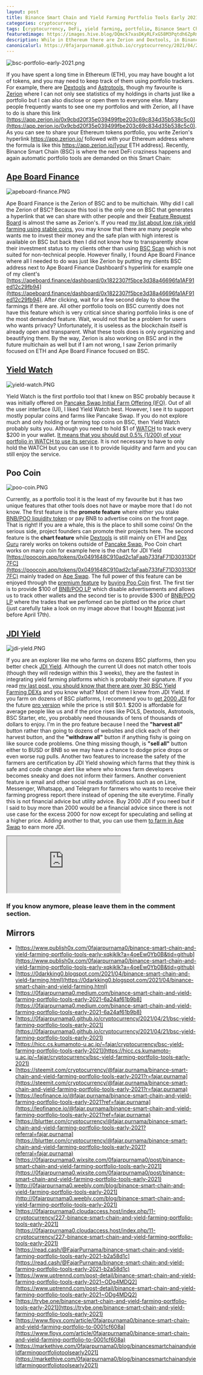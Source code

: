 ```yaml
---
layout: post
title: Binance Smart Chain and Yield Farming Portfolio Tools Early 2021
categories: cryptocurrency
tags: [cryptocurrency, DeFi, yield farming, portfolio, Binance Smart Chain]
featuredimage: https://images.hive.blog/DQmck7xasDKyRLFxG58M3Pqtdh6ZpRmJj3FozgytBPQLWq9/bsc-portfolio-early-2021.png
description: While in Ethereum there are Zerion and Dextools, in Binance Smart Chain there are Ape Board Finance, Yield Watch, Poo Coin, and JDI Yield.
canonicalurl: https://0fajarpurnama0.github.io/cryptocurrency/2021/04/21/bsc-yield-farming-portfolio-tools-early-2021
---
```

![bsc-portfolio-early-2021.png](https://images.hive.blog/DQmck7xasDKyRLFxG58M3Pqtdh6ZpRmJj3FozgytBPQLWq9/bsc-portfolio-early-2021.png)

If you have spent a long time in Ethereum (ETH), you may have bought a lot of tokens, and you may need to keep track of them using portfolio trackers. For example, there are [Dextools](https://www.dextools.io/) and [Astrotools](https://app.astrotools.io/), though my favourite is [Zerion](https://app.zerion.io/) where I can not only see statistics of my holdings in charts just like a portfolio but I can also disclose or open them to everyone else. Many people frequently wants to see one my portfolios and with Zerion, all I have to do is share this link [https://app.zerion.io/0x9cbd20f35e039499fbe203c69c834d35b538c5c0](https://app.zerion.io/0x9cbd20f35e039499fbe203c69c834d35b538c5c0). As you can see to share your Ethereum tokens portfolio, you write Zerion's hyperlink https://app.zerion.io/ followed with your Ethereum address where the formula is like this https://app.zerion.io/[your ETH address]. Recently, Binance Smart Chain (BSC) is where the next DeFi craziness happens and again automatic portfolio tools are demanded on this Smart Chain:

## [Ape Board Finance](https://apeboard.finance/)

![apeboard-finance.PNG](https://images.hive.blog/DQmRwYXY3hQTKU6e8usemGxbWo7XX9XHPnEC9Hg2iv2qxS8/apeboard-finance.PNG)

Ape Board Finance is the Zerion of BSC and to be multichain. Why did I call the Zerion of BSC? Because this tool is the only one on BSC that generates a hyperlink that we can share with other people and their [Feature Request Board](https://apeboard.hellonext.co/roadmap) is almost the same as Zerion's. If you read [my list about low risk yield farming using stable coins](https://0fajarpurnama0.github.io/cryptocurrency/2021/04/14/low-risk-yield-farming-fiat-stable-coin-2021), you may know that there are many people who wants me to invest their money and the safe plan with high interest is available on BSC but back then I did not know how to transparently show their investment status to my clients other than using [BSC Scan](https://bscscan.com/address/0x1822307f5bce3d38a46696fa1AF91ed12c29fb94) which is not suited for non-technical people. However finally, I found Ape Board Finance where all I needed to do was just like Zerion by putting my clients BSC address next to Ape Board Finance Dashboard's hyperlink for example one of my client's [https://apeboard.finance/dashboard/0x1822307f5bce3d38a46696fa1AF91ed12c29fb94](https://apeboard.finance/dashboard/0x1822307f5bce3d38a46696fa1AF91ed12c29fb94). After clicking, wait for a few second delay to show the farmings if there are. All other portfolio tools on BSC currently does not have this feature which is very critical since sharing portfolio links is one of the most demanded feature. Wait, would not that be a problem for users who wants privacy? Unfortunately, it is useless as the blockchain itself is already open and transparent. What these tools does is only organizing and beautifying them. By the way, Zerion is also working on BSC and in the future multichain as well but if I am not wrong, I saw Zerion primarily focused on ETH and Ape Board Finance focused on BSC.

## [Yield Watch](https://www.yieldwatch.net/)

![yield-watch.PNG](https://images.hive.blog/DQmWhCXY17BBakPtGeAz7jFyrMxgEXcnEAXWvAEgmtkxPLU/yield-watch.PNG)

Yield Watch is the first portfolio tool that I knew on BSC probably because it was initially offered on [Pancake Swap Initial Farm Offering (IFO)](https://pancakeswap.finance/ifo/history). Out of all the user interface (UI), I liked Yield Watch best. However, I see it to support mostly popular coins and farms like Pancake Swap. If you do not explore much and only holding or farming top coins on BSC, then Yield Watch probably suits you. Although you need to hold $1 of [WATCH](https://exchange.pancakeswap.finance/#/swap?outputCurrency=0x7a9f28eb62c791422aa23ceae1da9c847cbec9b0) to track every $200 in your wallet. [It means that you should put 0.5% (1/200) of your portfolio in WATCH to use its service](https://yieldwatch.medium.com/paywall-is-live-access-pro-holding-watch-9f3722a5925f). It is not necessary to have to only hold the WATCH but you can use it to provide liquidity and farm and you can still enjoy the service.

## Poo Coin

![poo-coin.PNG](https://images.hive.blog/DQmR7Mfi2D2G8tH5hP8tMG7hzFNuzAL4Sfb2ijtiePQNW6U/poo-coin.PNG)

Currently, as a portfolio tool it is the least of my favourite but it has two unique features that other tools does not have or maybe more that I do not know. The first feature is the **promote feature** where either you stake [BNB/POO liquidity token](https://exchange.pancakeswap.finance/#/add/BNB/0xb27adaffb9fea1801459a1a81b17218288c097cc) or pay BNB to advertise coins on the front page. That is right! If you are a whale, this is the place to shill some coins! On the serious side, project founders can promote their projects here. The second feature is the **chart feature** while [Dextools](https://www.dextools.io/) is still mainly on ETH and [Dex Guru](https://dex.guru/) rarely works on tokens outside of [Pancake Swap](https://pancakeswap.finance/), Poo Coin chart works on many coin for example here is the chart for JDI Yield [https://poocoin.app/tokens/0x0491648C910ad2c1aFaab733faF71D30313Df7FC](https://poocoin.app/tokens/0x0491648C910ad2c1aFaab733faF71D30313Df7FC) mainly traded on [Ape Swap](http://apeswap.finance/). The full power of this feature can be enjoyed through the [premium feature](https://poocoin.app/premium) by [buying Poo Coin](https://exchange.pancakeswap.finance/#/swap?outputCurrency=0xb27adaffb9fea1801459a1a81b17218288c097cc) first. The first tier is to provide $100 of [BNB/POO LP](https://exchange.pancakeswap.finance/#/add/BNB/0xb27adaffb9fea1801459a1a81b17218288c097cc) which disable advertisements and allows us to track other wallets and the second tier is to provide $300 of [BNB/POO LP](https://exchange.pancakeswap.finance/#/add/BNB/0xb27adaffb9fea1801459a1a81b17218288c097cc) where the trades that we perfomed can be plotted on the price chart (just carefully take a look on my image above that I bought [Moonrat](https://www.coingecko.com/en/coins/moonrat) just before April 17th).

## [JDI Yield](https://www.jdiyield.com/)

![jdi-yield.PNG](https://images.hive.blog/DQmVvE3qkB5eoiAMcbo8XUBBEvWtMmLY6FG6KceruPRrRf7/jdi-yield.PNG)

If you are an explorer like me who farms on dozens BSC platforms, then you better check [JDI Yield](https://www.jdiyield.com/). Although the current UI does not match other tools (though they will redesign within this 3 weeks), they are the fastest in integrating yield farming platforms which is probably their signature. If you read [my last post, you should know that there are over 30 BSC Yield Farming DEXs](https://0fajarpurnama0.github.io/cryptocurrency/2021/04/20/list-yield-farming-craziness-dex-bsc-early-2021) and you know what? Most of them I knew from JDI Yield. If you farm on dozens of BSC platforms, I recommend you to [get 2000 JDI](https://dex.apeswap.finance/#/swap?inputCurrency=0x0491648c910ad2c1afaab733faf71d30313df7fc) for the future [pro version](https://docs.jdiyield.com/pro-versions) while the price is still $0.1\. $200 is affordable for average people like us and if the price rises like POLS, Dextools, Astrotools, BSC Starter, etc, you probably need thousands of tens of thousands of dollars to enjoy. I'm in the pro feature because I need the **"harvest all"** button rather than going to dozens of websites and click each of their harvest button, and the **"withdraw all"** button if anything fishy is going on like source code problems. One thing missing though, is **"sell all"** button either to BUSD or BNB so we may have a chance to dodge price drops or even worse rug pulls. Another two features to increase the safety of the farmers are certification by JDI Yield showing which farms that they think is safe and code change alert like where who knows farm developers becomes sneaky and does not inform their farmers. Another convenient feature is email and other social media notifications such as on Line, Messenger, Whatsapp, and Telegram for farmers who wants to receive their farming progress report there instead of opening the site everytime. Finally this is not financial advice but utility advice. Buy 2000 JDI if you need but if I said to buy more than 2000 would be a financial advice since there is not use case for the excess 2000 for now except for speculating and selling at a higher price. Adding another to that, you can use them [to farm in Ape Swap](https://apeswap.finance/pools) to earn more JDI.

<div class="video-container">
	<iframe src="https://odysee.com/$/embed/jdi-for-hardcore-yield-farm-explorer/41b64745643778c899bc448815b9a86ddaaba62a?r=3d7ZW5UpcdkTg5z2pHsSN8E5WRA5k5AX" allowfullscreen></iframe>
</div>

### If you know anymore, please leave them in the comment section.

## Mirrors

*   [https://www.publish0x.com/0fajarpurnama0/binance-smart-chain-and-yield-farming-portfolio-tools-early-xqkjklk?a=4oeEw0Yb0B&tid=github](https://www.publish0x.com/0fajarpurnama0/binance-smart-chain-and-yield-farming-portfolio-tools-early-xqkjklk?a=4oeEw0Yb0B&tid=github)
*   [https://0darkking0.blogspot.com/2021/04/binance-smart-chain-and-yield-farming.html](https://0darkking0.blogspot.com/2021/04/binance-smart-chain-and-yield-farming.html)
*   [https://0fajarpurnama0.medium.com/binance-smart-chain-and-yield-farming-portfolio-tools-early-2021-6a24af61b9b8](https://0fajarpurnama0.medium.com/binance-smart-chain-and-yield-farming-portfolio-tools-early-2021-6a24af61b9b8)
*   [https://0fajarpurnama0.github.io/cryptocurrency/2021/04/21/bsc-yield-farming-portfolio-tools-early-2021](https://0fajarpurnama0.github.io/cryptocurrency/2021/04/21/bsc-yield-farming-portfolio-tools-early-2021)
*   [https://hicc.cs.kumamoto-u.ac.jp/~fajar/cryptocurrency/bsc-yield-farming-portfolio-tools-early-2021](https://hicc.cs.kumamoto-u.ac.jp/~fajar/cryptocurrency/bsc-yield-farming-portfolio-tools-early-2021)
*   [https://steemit.com/cryptocurrency/@fajar.purnama/binance-smart-chain-and-yield-farming-portfolio-tools-early-2021?r=fajar.purnama](https://steemit.com/cryptocurrency/@fajar.purnama/binance-smart-chain-and-yield-farming-portfolio-tools-early-2021?r=fajar.purnama)
*   [https://leofinance.io/@fajar.purnama/binance-smart-chain-and-yield-farming-portfolio-tools-early-2021?ref=fajar.purnama](https://leofinance.io/@fajar.purnama/binance-smart-chain-and-yield-farming-portfolio-tools-early-2021?ref=fajar.purnama)
*   [https://blurtter.com/cryptocurrency/@fajar.purnama/binance-smart-chain-and-yield-farming-portfolio-tools-early-2021?referral=fajar.purnama](https://blurtter.com/cryptocurrency/@fajar.purnama/binance-smart-chain-and-yield-farming-portfolio-tools-early-2021?referral=fajar.purnama)
*   [https://0fajarpurnama0.wixsite.com/0fajarpurnama0/post/binance-smart-chain-and-yield-farming-portfolio-tools-early-2021](https://0fajarpurnama0.wixsite.com/0fajarpurnama0/post/binance-smart-chain-and-yield-farming-portfolio-tools-early-2021)
*   [http://0fajarpurnama0.weebly.com/blog/binance-smart-chain-and-yield-farming-portfolio-tools-early-2021](http://0fajarpurnama0.weebly.com/blog/binance-smart-chain-and-yield-farming-portfolio-tools-early-2021)
*   [https://0fajarpurnama0.cloudaccess.host/index.php/11-cryptocurrency/227-binance-smart-chain-and-yield-farming-portfolio-tools-early-2021](https://0fajarpurnama0.cloudaccess.host/index.php/11-cryptocurrency/227-binance-smart-chain-and-yield-farming-portfolio-tools-early-2021)
*   [https://read.cash/@FajarPurnama/binance-smart-chain-and-yield-farming-portfolio-tools-early-2021-b2a58d1c](https://read.cash/@FajarPurnama/binance-smart-chain-and-yield-farming-portfolio-tools-early-2021-b2a58d1c)
*   [https://www.uptrennd.com/post-detail/binance-smart-chain-and-yield-farming-portfolio-tools-early-2021~ODg4MDQ2](https://www.uptrennd.com/post-detail/binance-smart-chain-and-yield-farming-portfolio-tools-early-2021~ODg4MDQ2)
*   [https://trybe.one/binance-smart-chain-and-yield-farming-portfolio-tools-early-2021](https://trybe.one/binance-smart-chain-and-yield-farming-portfolio-tools-early-2021)
*   [https://www.floyx.com/article/0fajarpurnama0/binance-smart-chain-and-yield-farming-portfolio-to-0001cf608a](https://www.floyx.com/article/0fajarpurnama0/binance-smart-chain-and-yield-farming-portfolio-to-0001cf608a)
*   [https://markethive.com/0fajarpurnama0/blog/binancesmartchainandyieldfarmingportfoliotoolsearly2021](https://markethive.com/0fajarpurnama0/blog/binancesmartchainandyieldfarmingportfoliotoolsearly2021)